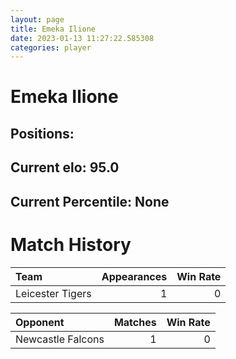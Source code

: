 ```yaml
---  
layout: page  
title: Emeka Ilione  
date: 2023-01-13 11:27:22.585308  
categories: player  
---
```

# Emeka Ilione

## Positions: 

## Current elo: 95.0

## Current Percentile: None

# Match History


| Team             |   Appearances |   Win Rate |
|:-----------------|--------------:|-----------:|
| Leicester Tigers |             1 |          0 |

| Opponent          |   Matches |   Win Rate |
|:------------------|----------:|-----------:|
| Newcastle Falcons |         1 |          0 |